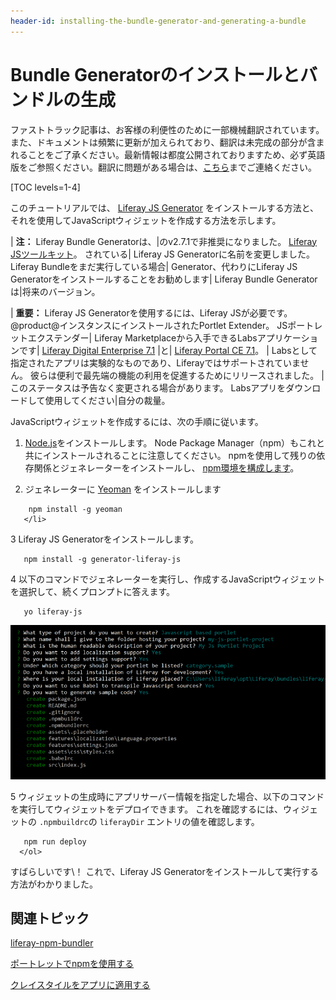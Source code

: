 ```yaml
---
header-id: installing-the-bundle-generator-and-generating-a-bundle
---
```


# Bundle Generatorのインストールとバンドルの生成

<p class="alert alert-info"><span class="wysiwyg-color-blue120">ファストトラック記事は、お客様の利便性のために一部機械翻訳されています。また、ドキュメントは頻繁に更新が加えられており、翻訳は未完成の部分が含まれることをご了承ください。最新情報は都度公開されておりますため、必ず英語版をご参照ください。翻訳に問題がある場合は、<a href="mailto:support-content-jp@liferay.com">こちら</a>までご連絡ください。</span></p>

[TOC levels=1-4]

このチュートリアルでは、 [Liferay JS Generator](https://www.npmjs.com/package/generator-liferay-js) をインストールする方法と、それを使用してJavaScriptウィジェットを作成する方法を示します。

| **注：** Liferay Bundle Generatorは、|のv2.7.1で非推奨になりました。 [Liferay JSツールキット](https://github.com/liferay/liferay-js-toolkit)。 されている| Liferay JS Generatorに名前を変更しました。 Liferay Bundleをまだ実行している場合| Generator、代わりにLiferay JS Generatorをインストールすることをお勧めします| Liferay Bundle Generatorは|将来のバージョン。

| **重要：** Liferay JS Generatorを使用するには、Liferay JSが必要です。 @product@インスタンスにインストールされたPortlet Extender。 JSポートレットエクステンダー| Liferay Marketplaceから入手できるLabsアプリケーションです| [Liferay Digital Enterprise 7.1](https://web.liferay.com/marketplace/-/mp/application/115543020) |と| [Liferay Portal CE 7.1](https://web.liferay.com/marketplace/-/mp/application/115542926)。 | Labsとして指定されたアプリは実験的なものであり、Liferayではサポートされていません。 彼らは便利で最先端の機能の利用を促進するためにリリースされました。 |このステータスは予告なく変更される場合があります。 Labsアプリをダウンロードして使用してください|自分の裁量。

JavaScriptウィジェットを作成するには、次の手順に従います。

1.  [Node.js](http://nodejs.org/)をインストールします。 Node Package Manager（npm）もこれと共にインストールされることに注意してください。 npmを使用して残りの依存関係とジェネレーターをインストールし、 [npm環境を構成します](/docs/7-1/reference/-/knowledge_base/r/setting-up-your-npm-environment)。

2.  ジェネレーターに [Yeoman](http://yeoman.io/) をインストールします

</p> 
   
        npm install -g yeoman
       </li> 
   
   3  Liferay JS Generatorをインストールします。
  
       npm install -g generator-liferay-js
      

4  以下のコマンドでジェネレーターを実行し、作成するJavaScriptウィジェットを選択して、続くプロンプトに答えます。
  
       yo liferay-js
      
  
  ![図1：liferay-bundleジェネレーターは、ウィジェットオプションの入力を求めます。](../../../images/liferay-js-generator-prompts.png)

5  ウィジェットの生成時にアプリサーバー情報を指定した場合、以下のコマンドを実行してウィジェットをデプロイできます。 これを確認するには、ウィジェットの `.npmbuildrc`の `liferayDir` エントリの値を確認します。
  
       npm run deploy
      </ol> 

すばらしいです\！ これで、Liferay JS Generatorをインストールして実行する方法がわかりました。



## 関連トピック

[liferay-npm-bundler](/docs/7-1/reference/-/knowledge_base/r/liferay-npm-bundler)

[ポートレットでnpmを使用する](/docs/7-1/tutorials/-/knowledge_base/t/using-npm-in-your-portlets)

[クレイスタイルをアプリに適用する](/docs/7-1/tutorials/-/knowledge_base/t/applying-clay-styles-to-your-app)
